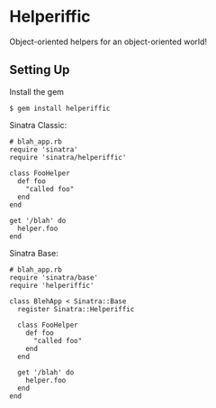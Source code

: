 Helperiffic
===========

Object-oriented helpers for an object-oriented world!

Setting Up
----------

Install the gem

    $ gem install helperiffic
    
Sinatra Classic:

    # blah_app.rb
    require 'sinatra'
    require 'sinatra/helperiffic'
    
    class FooHelper
      def foo
        "called foo"
      end
    end
    
    get '/blah' do
      helper.foo
    end
    
Sinatra Base:

    # blah_app.rb
    require 'sinatra/base'
    require 'helperiffic'
  
    class BlehApp < Sinatra::Base
      register Sinatra::Helperiffic
      
      class FooHelper
        def foo
          "called foo"
        end
      end
      
      get '/blah' do
        helper.foo
      end
    end